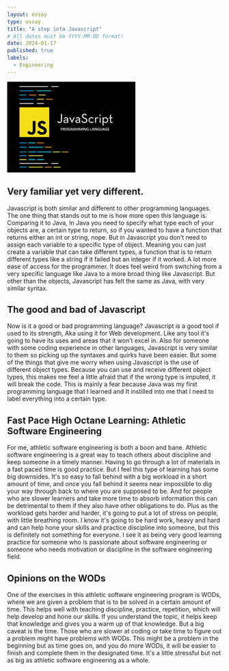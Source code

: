 ```yaml
---
layout: essay
type: essay
title: "A step into Javascript"
# All dates must be YYYY-MM-DD format!
date: 2024-01-17
published: true
labels:
  - Engineering
---
```


<img width="300px" class="rounded float-start pe-4" src="../img/javascriptimage.png">

## Very familiar yet very different.

Javascript is both similar and different to other programming languages. The one thing that stands out to me is how more open this language is. Comparing it to Java, In Java you need to specify what type each of your 
objects are, a certain type to return, so if you wanted to have a function that returns either an int or string, nope. But in Javascript you don’t need to assign each variable to a specific type of object. Meaning you can 
just create a variable that can take different types, a function that is to return different types like a string if it failed but an integer if it worked. A lot more ease of access for the programmer. It does feel weird
from switching from a very specific language like Java to a more broad thing like Javascript. But other than the objects, Javascript has felt the same as Java, with very similar syntax.

## The good and bad of Javascript

Now is it a good or bad programming language? Javascript is a good tool if used to its strength, Aka using it for Web development. Like any tool it's going to have its uses and areas that it won’t excel in.  Also for
someone with some coding experience in other languages, Javascript is very similar to them so picking up the syntaxes and quirks have been easier. But some of the things that give me worry when using Javascript is the use
of different object types. Because you can use and receive different object types, this makes me feel a little afraid that if the wrong type is imputed, it will break the code. This is mainly a fear because Java was my
first programming language that I learned and It instilled into me that I need to label everything into a certain type.


## Fast Pace High Octane Learning: Athletic Software Engineering

For me, athletic software engineering is both a boon and bane. Athletic software engineering is a great way to teach others about discipline and keep someone in a timely manner. Having to go through a lot of materials in
a fast paced time is good practice. But I feel this type of learning has some big downsides. It's so easy to fall behind with a big workload in a short amount of time, and once you fall behind it seems near impossible to 
dig your way through back to where you are supposed to be. And for people who are slower learners and take more time to absorb information this can be detrimental to them if they also have other obligations to do. Plus as 
the workload gets harder and harder, it's going to put a lot of stress on people, with little breathing room. I know it's going to be hard work, heavy and hard and can help hone your skills and practice discipline into 
someone, but this is definitely not something for everyone. I see it as being very good learning practice for someone who is passionate about software engineering or someone who needs motivation or discipline in the 
software engineering field.

## Opinions on the WODs 

One of the exercises in this athletic software engineering program is WODs, where we are given a problem that is to be solved in a certain amount of time. This helps well with teaching discipline, practice, repetition,
which will help develop and hone our skills. If you understand the topic, it helps keep that knowledge and gives you a warm up of that knowledge. But a big caveat is the time. Those who are slower at coding or take time 
to figure out a problem might have problems with WODs. This might be a problem in the beginning but as time goes on, and you do more WODs, it will be easier to finish and complete them in the designated time. It's a 
little stressful but not as big as athletic software engineering as a whole.
